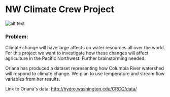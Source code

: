 # NW Climate Crew Project

![alt text](http://hydro.washington.edu/CRCC/assets/img/CRBaerial.jpg)

### Problem:
Climate change will have large affects on water resources all over the world. For this project we want to investigate how these changes will affect agriculture in the Pacific Northwest. Further brainstorming needed.

Oriana has produced a dataset representing how Columbia River watershed will respond to climate change. We plan to use temperature and stream flow variables from her results.

Link to Oriana's data: http://hydro.washington.edu/CRCC/data/



